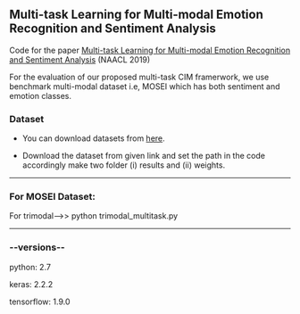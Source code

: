 ## Multi-task Learning for Multi-modal Emotion Recognition and Sentiment Analysis
Code for the paper [Multi-task Learning for Multi-modal Emotion Recognition and Sentiment Analysis](https://www.aclweb.org/anthology/N19-1034/) (NAACL 2019)

For the evaluation of our proposed multi-task CIM framerwork, we use benchmark multi-modal dataset i.e, MOSEI which has both sentiment and emotion classes.

### Dataset

* You can download datasets from [here](https://drive.google.com/open?id=1kq4_WqW0tDzBLu01yZbvdCpQ0iPBJWyQ).

* Download the dataset from given link and set the path in the code accordingly make two folder (i) results and (ii) weights.

-------------------------------------------------------
### For MOSEI Dataset:
For trimodal-->>  python trimodal_multitask.py  

-------------------------------------------------------

### --versions--

python: 2.7

keras: 2.2.2

tensorflow: 1.9.0
